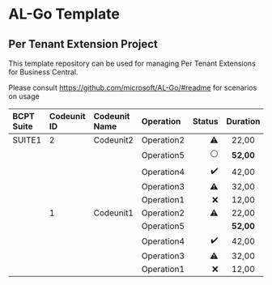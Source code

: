# AL-Go Template
## Per Tenant Extension Project
This template repository can be used for managing Per Tenant Extensions for Business Central.

Please consult https://github.com/microsoft/AL-Go/#readme for scenarios on usage

|BCPT Suite|Codeunit ID|Codeunit Name|Operation|Status|Duration|Duration (BaseLine)|SQL Stmts|SQL Stmts (BaseLine)|
|:---|:---|:---|:---|---:|:--:|---:|---:|---:|
|SUITE1|2|Codeunit2|Operation2|:warning:|22,00|**20,00**|**2**|3|
||||Operation5|⚪|**52,00**|N/A|**5**|N/A|
||||Operation4|✔️|42,00|**40,00**|**4**|5|
||||Operation3|:warning:|32,00|**30,00**|**3**|4|
||||Operation1|:x:|12,00|**10,00**|**1**|2|
||1|Codeunit1|Operation2|:warning:|22,00|**20,00**|**2**|3|
||||Operation5||**52,00**|N/A|**5**|N/A|
||||Operation4|✔️|42,00|**40,00**|**4**|5|
||||Operation3|:warning:|32,00|**30,00**|**3**|4|
||||Operation1|:x:|12,00|**10,00**|**1**|2|
